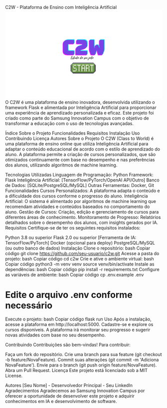 C2W - Plataforma de Ensino com Inteligência Artificial
![Uploading](logoC2W2.png)
O C2W é uma plataforma de ensino inovadora, desenvolvida utilizando o framework Flask e alimentada por Inteligência Artificial para proporcionar uma experiência de aprendizado personalizada e eficaz. Este projeto foi criado como parte do Samsung Innovation Campus com o objetivo de transformar a educação com o uso de tecnologias avançadas.

Índice
Sobre o Projeto
Funcionalidades
Requisitos
Instalação
Uso
Contribuindo
Licença
Autores
Sobre o Projeto
O C2W (Class to World) é uma plataforma de ensino online que utiliza Inteligência Artificial para adaptar o conteúdo educacional de acordo com o estilo de aprendizado do aluno. A plataforma permite a criação de cursos personalizados, que são otimizados continuamente com base no desempenho e nas preferências dos alunos, utilizando algoritmos de machine learning.

Tecnologias Utilizadas
Linguagem de Programação: Python
Framework: Flask
Inteligência Artificial: [TensorFlow/PyTorch/OpenAI API/Outro]
Banco de Dados: [SQLite/PostgreSQL/MySQL]
Outras Ferramentas: Docker, Git
Funcionalidades
Cursos Personalizados: A plataforma adapta o conteúdo e a dificuldade dos cursos conforme o progresso do aluno.
Inteligência Artificial: O sistema é alimentado por algoritmos de machine learning que recomendam atividades e conteúdos baseados no comportamento do aluno.
Gestão de Cursos: Criação, edição e gerenciamento de cursos para diferentes áreas de conhecimento.
Monitoramento de Progresso: Relatórios detalhados sobre o desempenho dos alunos, com insights gerados por IA.
Requisitos
Certifique-se de ter os seguintes requisitos instalados:

Python 3.8 ou superior
Flask 2.0 ou superior
[Ferramenta de IA: TensorFlow/PyTorch]
Docker (opcional para deploy)
PostgreSQL/MySQL (ou outro banco de dados)
Instalação
Clone o repositório:
bash
Copiar código
git clone https://github.com/seu-usuario/c2w.git
Acesse a pasta do projeto:
bash
Copiar código
cd c2w
Crie e ative o ambiente virtual:
bash
Copiar código
python3 -m venv venv
source venv/bin/activate
Instale as dependências:
bash
Copiar código
pip install -r requirements.txt
Configure as variáveis de ambiente:
bash
Copiar código
cp .env.example .env
# Edite o arquivo .env conforme necessário
Execute o projeto:
bash
Copiar código
flask run
Uso
Após a instalação, acesse a plataforma em http://localhost:5000. Cadastre-se e explore os cursos disponíveis. A plataforma irá monitorar seu progresso e sugerir novas atividades com base no seu desempenho.

Contribuindo
Contribuições são bem-vindas! Para contribuir:

Faça um fork do repositório.
Crie uma branch para sua feature (git checkout -b feature/NovaFeature).
Commit suas alterações (git commit -m 'Adiciona NovaFeature').
Envie para o branch (git push origin feature/NovaFeature).
Abra um Pull Request.
Licença
Este projeto está licenciado sob a MIT License.

Autores
[Seu Nome] - Desenvolvedor Principal - Seu LinkedIn
Agradecimentos
Agradecemos ao Samsung Innovation Campus por oferecer a oportunidade de desenvolver este projeto e adquirir conhecimentos em IA e desenvolvimento de software.

